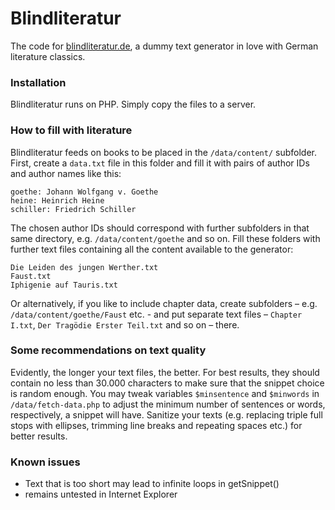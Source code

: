 # Blindliteratur
The code for [blindliteratur.de](http://blindliteratur.de), a dummy text generator in love with German literature classics.

### Installation
Blindliteratur runs on PHP. Simply copy the files to a server.

### How to fill with literature
Blindliteratur feeds on books to be placed in the `/data/content/` subfolder. First, create a `data.txt` file in this folder and fill it with pairs of author IDs and author names like this:

```
goethe: Johann Wolfgang v. Goethe
heine: Heinrich Heine
schiller: Friedrich Schiller
```

The chosen author IDs should correspond with further subfolders in that same directory, e.g. `/data/content/goethe` and so on. Fill these folders with further text files containing all the content available to the generator:

```
Die Leiden des jungen Werther.txt
Faust.txt
Iphigenie auf Tauris.txt
```

Or alternatively, if you like to include chapter data, create subfolders – e.g. `/data/content/goethe/Faust` etc. - and put separate text files – `Chapter I.txt`, `Der Tragödie Erster Teil.txt` and so on – there.

### Some recommendations on text quality
Evidently, the longer your text files, the better. For best results, they should contain no less than 30.000 characters to make sure that the snippet choice is random enough. You may tweak variables `$minsentence` and `$minwords` in `/data/fetch-data.php` to adjust the minimum number of sentences or words, respectively, a snippet will have. Sanitize your texts (e.g. replacing triple full stops with ellipses, trimming line breaks and repeating spaces etc.) for better results.

### Known issues
- Text that is too short may lead to infinite loops in getSnippet()
- remains untested in Internet Explorer
